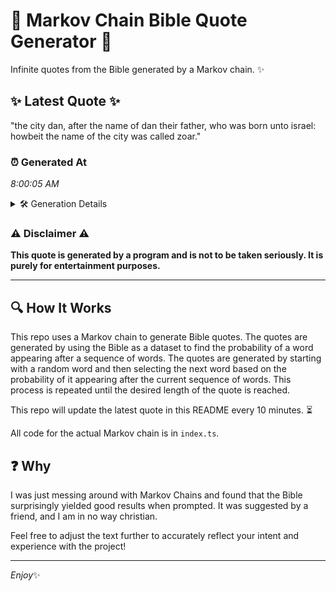 # 📖 Markov Chain Bible Quote Generator 📖

Infinite quotes from the Bible generated by a Markov chain. ✨

## ✨ Latest Quote ✨
"the city dan, after the name of dan their father, who was born unto israel: howbeit the name of the city was called zoar."

### ⏰ Generated At
*8:00:05 AM*

<details>
    <summary>🛠️ Generation Details</summary>
    <p>
        <strong>🌱 Seed:</strong> the<br>
        <strong>🔄 Iterations:</strong> 23<br>
        <strong>📜 Context History:</strong><br>[ the ]: city<br>[ the, city ]: dan,<br>[ the, city, dan, ]: after<br>[ the, city, dan,, after ]: the<br>[ the, city, dan,, after, the ]: name<br>[ the, city, dan,, after, the, name ]: of<br>[ city, dan,, after, the, name, of ]: dan<br>[ dan,, after, the, name, of, dan ]: their<br>[ after, the, name, of, dan, their ]: father,<br>[ the, name, of, dan, their, father, ]: who<br>[ name, of, dan, their, father,, who ]: was<br>[ of, dan, their, father,, who, was ]: born<br>[ dan, their, father,, who, was, born ]: unto<br>[ their, father,, who, was, born, unto ]: israel:<br>[ father,, who, was, born, unto, israel: ]: howbeit<br>[ who, was, born, unto, israel:, howbeit ]: the<br>[ was, born, unto, israel:, howbeit, the ]: name<br>[ born, unto, israel:, howbeit, the, name ]: of<br>[ unto, israel:, howbeit, the, name, of ]: the<br>[ israel:, howbeit, the, name, of, the ]: city<br>[ howbeit, the, name, of, the, city ]: was<br>[ the, name, of, the, city, was ]: called<br>[ name, of, the, city, was, called ]: zoar.<br>
    </p>
</details>

### ⚠️ Disclaimer ⚠️
**This quote is generated by a program and is not to be taken seriously. It is purely for entertainment purposes.**

---

## 🔍 How It Works

This repo uses a Markov chain to generate Bible quotes. The quotes are generated by using the Bible as a dataset to find the probability of a word appearing after a sequence of words. The quotes are generated by starting with a random word and then selecting the next word based on the probability of it appearing after the current sequence of words. This process is repeated until the desired length of the quote is reached.

This repo will update the latest quote in this README every 10 minutes. ⏳

All code for the actual Markov chain is in `index.ts`.

## ❓ Why

I was just messing around with Markov Chains and found that the Bible surprisingly yielded good results when prompted. 
It was suggested by a friend, and I am in no way christian.

Feel free to adjust the text further to accurately reflect your intent and experience with the project!

---

*Enjoy*✨
